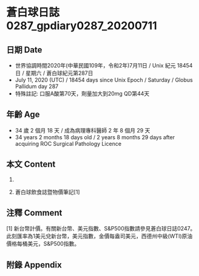 [_metadata_:encoding]: - "utf-8"
[_metadata_:language]: - "zh-Hant-TW"
[_metadata_:fileformat]: - "markdown"
[_metadata_:MIME_type]: - "text/plain"
[_metadata_:markdown_version]: - "commonmark version 0.29"
[_metadata_:markdown_spec]: - "https://spec.commonmark.org/0.29/"

# 蒼白球日誌0287_gpdiary0287_20200711 #

## 日期 Date ##

* 世界協調時間2020年(中華民國109年，令和2年)7月11日 / Unix 紀元 18454 日 / 星期六 / 蒼白球紀元第287日
* July 11, 2020 (UTC) / 18454 days since Unix Epoch / Saturday / Globus Pallidum day 287
* 特殊註記: 口服A酸第70天，劑量加大到20mg QD第44天

## 年齡 Age ##

* 34 歲 2 個月 18 天 / 成為病理專科醫師 2 年 8 個月 29 天
* 34 years 2 months 18 days old / 2 years 8 months 29 days after acquiring ROC Surgical Pathology Licence

## 本文 Content ##

1. 

    
2. 蒼白球飲食誌暨物價筆記[1]

    

## 注釋 Comment ##

[1] 新台幣計價。有關新台幣、美元指數、S&P500指數請參見蒼白球日誌0247。此刻匯率為1美元兌新台幣，美元指數，金價每盎司美元，西德州中級(WTI)原油價格每桶美元，S&P500指數。



## 附錄 Appendix ##

